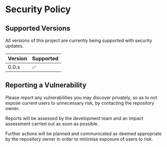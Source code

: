 # Security Policy

## Supported Versions

All versions of this project are currently being supported with security updates.

| Version | Supported          |
| ------- | ------------------ |
| 0.0.x   | :white_check_mark: |


## Reporting a Vulnerability

Please report any vulnerabilities you may discover privately, so as to not expose current users to unnecessary risk, by contacting the repository owner.

Reports will be assessed by the development team and an impact assessment carried out as soon as possible.

Further actions will be planned and communicated as deemed appropriate by the repository owner in order to minimise exposure of users to risk.
